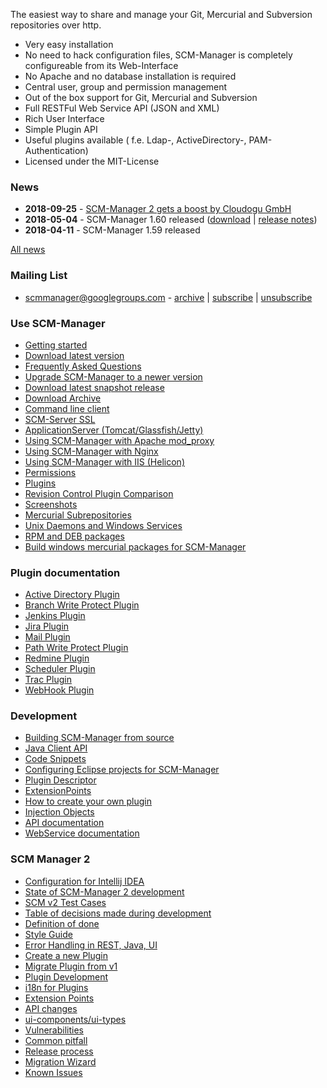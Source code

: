 The easiest way to share and manage your Git, Mercurial and Subversion
repositories over http.

- Very easy installation
- No need to hack configuration files, SCM-Manager is completely
    configureable from its Web-Interface
- No Apache and no database installation is required
- Central user, group and permission management
- Out of the box support for Git, Mercurial and Subversion
- Full RESTFul Web Service API (JSON and XML)
- Rich User Interface
- Simple Plugin API
- Useful plugins available ( f.e. Ldap-, ActiveDirectory-,
    PAM-Authentication)
- Licensed under the MIT-License

### News

- **2018-09-25** - [SCM-Manager 2 gets a boost by Cloudogu GmbH](https://www.scm-manager.org/scm-manager-2/scm-manager-2-gets-a-boost-by-cloudogu-gmbh/)
- **2018-05-04** - SCM-Manager 1.60 released ([download](http://www.scm-manager.org/download/) \|
    [release notes](release-notes.md))
- **2018-04-11** - SCM-Manager 1.59 released

[All news](http://www.scm-manager.org/news/)

### Mailing List

- <scmmanager@googlegroups.com> -
    [archive](http://groups.google.com/group/scmmanager) \|
    [subscribe](mailto:scmmanager+subscribe@googlegroups.com)
    \|
    [unsubscribe](mailto:scmmanager+unsubscribe@googlegroups.com)

### Use SCM-Manager

- [Getting started](getting-started.md)
- [Download latest version](http://www.scm-manager.org/download/)
- [Frequently Asked Questions](faq.md)
- [Upgrade SCM-Manager to a newer version](upgrade.md)
- [Download latest snapshot release](download-snapshot-release.md)
- [Download Archive](download-archive.md)
- [Command line client](command-line-client.md)
- [SCM-Server SSL](scm-server-ssl.md)
- [ApplicationServer (Tomcat/Glassfish/Jetty)](applicationserver.md)
- [Using SCM-Manager with Apache mod\_proxy](apache/apache-mod_proxy.md)
- [Using SCM-Manager with Nginx](nginx.md)
- [Using SCM-Manager with IIS (Helicon)](iis-helicon.md)
- [Permissions](Permissions.md)
- [Plugins](http://plugins.scm-manager.org/scm-plugin-backend/page/index.html)
- [Revision Control Plugin Comparison](rv-plugin-comparison.md)
- [Screenshots](http://www.scm-manager.org/screenshots/)
- [Mercurial Subrepositories](subrepositories.md)
- [Unix Daemons and Windows Services](daemons.md)
- [RPM and DEB packages](RPM%20and%20DEB%20packages.md)
- [Build windows mercurial packages for SCM-Manager](https://bitbucket.org/sdorra/build-win-hg-packages)

### Plugin documentation

- [Active Directory Plugin](active-directory-plugin.md)
- [Branch Write Protect Plugin](branchwp-plugin.md)
- [Jenkins Plugin](jenkins-plugin.md)
- [Jira Plugin](jira-plugin.md)
- [Mail Plugin](mail-plugin.md)
- [Path Write Protect Plugin](pathwp-plugin.md)
- [Redmine Plugin](redmine-plugin.md)
- [Scheduler Plugin](scheduler-plugin.md)
- [Trac Plugin](trac-plugin.md)
- [WebHook Plugin](webhook-plugin.md)

### Development

- [Building SCM-Manager from source](build-from-source.md)
- [Java Client API](java-client-api.md)
- [Code Snippets](code-snippets.md)
- [Configuring Eclipse projects for SCM-Manager](configure-eclipse.md)
- [Plugin Descriptor](plugin-descriptor.md)
- [ExtensionPoints](ExtensionPoints.md)
- [How to create your own plugin](howto-create-a-plugin.md)
- [Injection Objects](injectionObjects.md)
- [API documentation](http://docs.scm-manager.org/apidocs/latest/)
- [WebService documentation](http://docs.scm-manager.org/restdocs/current/)

### SCM Manager 2

- [Configuration for Intellij IDEA](v2/intellij-idea-configuration.md)
- [State of SCM-Manager 2 development](v2/State%20of%20SCM-Manager%202%20development.md)
- [SCM v2 Test Cases](v2/SCMM-v2-Test-Cases.md)
- [Table of decisions made during development](v2/Decision-Table.md)
- [Definition of done](Definition%20of%20done.md)
- [Style Guide](v2/style-guide.md)
- [Error Handling in REST, Java, UI](v2/error-handling.md)
- [Create a new Plugin](v2/Create%20a%20new%20Plugin.md)
- [Migrate Plugin from v1](v2/Migrate%20Plugin%20from%20v1.md)
- [Plugin Development](v2/Plugin%20Development.md)
- [i18n for Plugins](v2/i18n%20for%20Plugins.md)
- [Extension Points](v2/Extension-Points.md)
- [API changes](v2/API%20changes.md)
- [ui-components/ui-types](v2/UI%20Additions%20or%20Changes%20to%20ui-components%20or%20ui-types.md)
- [Vulnerabilities](v2/vulnerabilities.md)
- [Common pitfall](v2/Common%20pitfall.md)
- [Release process](v2/Release%20process.md)
- [Migration Wizard](v2/Migration-Wizard.md)
- [Known Issues](v2/Known%20Issues.md)
